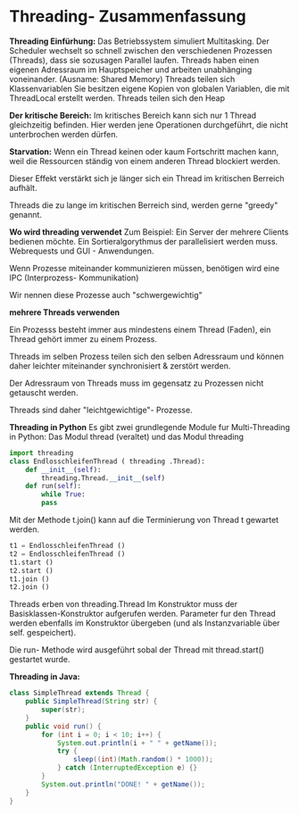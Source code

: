
# Threading- Zusammenfassung

**Threading Einfürhung:**
Das Betriebssystem simuliert Multitasking.
Der Scheduler wechselt so schnell zwischen den verschiedenen Prozessen (Threads), dass sie sozusagen Parallel laufen.
Threads haben einen eigenen Adressraum im Hauptspeicher und arbeiten unabhänging voneinander. (Ausname: Shared Memory)
Threads teilen sich Klassenvariablen
Sie besitzen eigene Kopien von globalen Variablen, 
die mit ThreadLocal erstellt werden.
Threads teilen sich den Heap

**Der kritische Bereich:**
Im kritisches Bereich kann sich nur 1 Thread gleichzeitig befinden.
Hier werden jene Operationen durchgeführt, die nicht unterbrochen werden dürfen.

**Starvation:**
Wenn ein Thread keinen oder kaum Fortschritt machen kann,
weil die Ressourcen ständig von einem anderen Thread blockiert
werden.

Dieser Effekt verstärkt sich je länger sich ein Thread 
im kritischen Berreich aufhält.

Threads die zu lange im kritischen Berreich sind,
werden gerne "greedy" genannt.

**Wo wird threading verwendet**
Zum Beispiel:
Ein Server der mehrere Clients bedienen möchte.
Ein Sortieralgorythmus der parallelisiert werden muss.
Webrequests und GUI - Anwendungen.

Wenn Prozesse miteinander kommunizieren müssen, 
benötigen wird eine IPC (Interprozess- Kommunikation)

Wir nennen diese Prozesse auch "schwergewichtig"

**mehrere Threads verwenden**

Ein Prozesss besteht immer aus mindestens einem Thread (Faden), ein Thread gehört immer zu einem Prozess.

Threads im selben Prozess teilen sich den selben Adressraum und können daher leichter miteinander synchronisiert & zerstört werden.

Der Adressraum von Threads muss im gegensatz zu Prozessen nicht getauscht werden.

Threads sind daher "leichtgewichtige"- Prozesse.

**Threading in Python**
Es gibt zwei grundlegende Module fur Multi-Threading in Python:
Das Modul thread (veraltet) und das Modul threading

```python
import threading
class EndlosschleifenThread ( threading .Thread):
    def __init__(self):
        threading.Thread.__init__(self)
    def run(self):
        while True:
        pass
```

Mit der Methode t.join() kann auf die Terminierung von Thread t gewartet werden.

```python
t1 = EndlosschleifenThread ()
t2 = EndlosschleifenThread ()
t1.start ()
t2.start ()
t1.join ()
t2.join ()
```


Threads erben von threading.Thread
Im Konstruktor muss der Basisklassen-Konstruktor aufgerufen werden.
Parameter fur den Thread werden ebenfalls im Konstruktor übergeben 
(und als Instanzvariable über self.<variablenname>
gespeichert).


Die run- Methode wird ausgeführt sobal der Thread mit thread.start() gestartet wurde.

**Threading in Java:**

```java
class SimpleThread extends Thread {
    public SimpleThread(String str) {
        super(str);
    }
    public void run() {
        for (int i = 0; i < 10; i++) {
            System.out.println(i + " " + getName());
            try {
                sleep((int)(Math.random() * 1000));
            } catch (InterruptedException e) {}
        }
        System.out.println("DONE! " + getName());
    }
}
```
